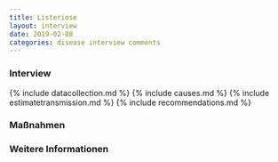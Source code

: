```yaml
---
title: Listeriose
layout: interview
date: 2019-02-08
categories: disease interview comments
---
```



### Interview

{% include datacollection.md %}
{% include causes.md %}
{% include estimatetransmission.md %}
{% include recommendations.md %}


### Maßnahmen

### Weitere Informationen
